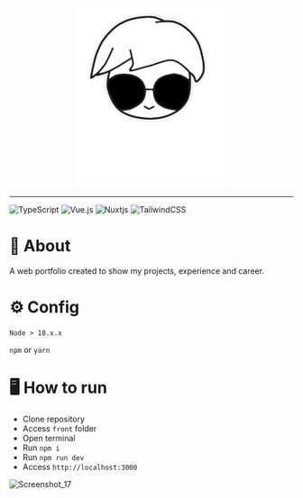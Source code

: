 <p align="center">
  <img src="https://github.com/mkmuniz/Mikael-Portfolio/blob/main/front/public/images/banner-readme.png" />
</p>

---
![TypeScript](https://img.shields.io/badge/typescript-%23007ACC.svg?style=for-the-badge&logo=typescript&logoColor=white)
![Vue.js](https://img.shields.io/badge/vuejs-%2335495e.svg?style=for-the-badge&logo=vuedotjs&logoColor=%234FC08D)
![Nuxtjs](https://img.shields.io/badge/Nuxt-002E3B?style=for-the-badge&logo=nuxtdotjs&logoColor=#00DC82)
![TailwindCSS](https://img.shields.io/badge/tailwindcss-%2338B2AC.svg?style=for-the-badge&logo=tailwind-css&logoColor=white)


# 📜 About

A web portfolio created to show my projects, experience and career.

# ⚙️ Config

`Node > 18.x.x`

`npm` or `yarn`

# 🖥️ How to run

- Clone repository
- Access `front` folder
- Open terminal
- Run `npm i`
- Run `npm run dev`
- Access `http://localhost:3000`

![Screenshot_17](https://github.com/mkmuniz/Mikael-Portfolio/front/assets/65512888/96ddef3e-1339-4e7c-badb-7d3fa2d200df)

